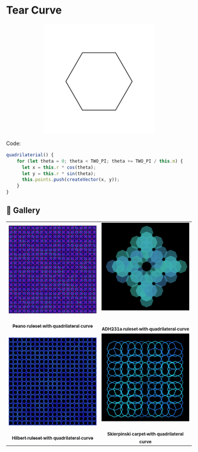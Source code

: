 # Tear Curve

<p align="center"><img src="../assets/shape_images/quadrilateral.jpg" alt="quadrilateral" width="300px"></p>

Code:

```JavaScript
quadrilaterial() {
    for (let theta = 0; theta < TWO_PI; theta += TWO_PI / this.m) {
      let x = this.r * cos(theta);
      let y = this.r * sin(theta);
      this.points.push(createVector(x, y));
    }
}
```

## 🌄 Gallery

<!-- IMAGE-LIST:START - Do not remove or modify this section -->
<!-- prettier-ignore-start -->
<!-- markdownlint-disable -->
<table>
  <tbody>
   <tr>
     <td align="center"><a href=""> <img class="img" src="../assets/peano-quadrilateral.jpg" alt="Peano ruleset with quadrilateral curve" style="vertical-align:top;" width="500" /><br /><sub><b><br/>Peano ruleset with quadrilateral curve</b></sub></a></td>
     <td align="center"><a href=""> <img class="img" src="../assets/adh231a-quadrilateral.jpg" alt="ADH231a ruleset with quadrilateral curve" style=" display: block;
    margin-left: auto;
    margin-right: auto;" width="500" /><br /><sub><b><br/>ADH231a ruleset with quadrilateral curve</b></sub></a></td>
    </tr>
    <tr>
     <td align="center"><a href=""> <img class="img" src="../assets/hilbert-quadrilateral.jpg" alt="Hilbert ruleset with quadrilateral curve" style="vertical-align:top;" width="500" /><br /><sub><b><br/>Hilbert ruleset with quadrilateral curve</b></sub></a></td>
    <td align="center"><a href=""> <img class="img" src="../assets/skierpinski-carpet-quadrilateral.jpg" alt="Hilbert ruleset with quadrilateral curve" style="vertical-align:top;" width="500" /><br /><sub><b><br/>Skierpinski carpet with quadrilateral curve</b></sub></a></td>
 </tbody>
</table>

<!-- markdownlint-restore -->
<!-- prettier-ignore-end -->

<!-- IMAGE-LIST:END -->
